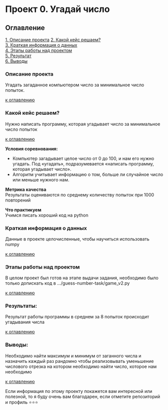 # Проект 0. Угадай число
<a name="Оглавление"></a>

## Оглавление  
[1. Описание проекта](#Описание-проекта)
[2. Какой кейс решаем?](#Какой-кейс-решаем)  
[3. Краткая информация о данных](#Краткая-информация-о-данных)  
[4. Этапы работы над проектом](#Этапы-работы-над-проектом)  
[5. Результат](#Результат)    
[6. Выводы](#Выводы)

<a name="Описание проекта"></a>

### Описание проекта    
Угадать загаданное компьютером число за минимальное число попыток.

[к оглавлению](#Оглавление)

<a name="Какой кейс решаем?  "></a>

### Какой кейс решаем?    
Нужно написать программу, которая угадывает число за минимальное число попыток

[к оглавлению](#Оглавление)

**Условия соревнования:**  
- Компьютер загадывает целое число от 0 до 100, и нам его нужно угадать. Под «угадать», подразумевается «написать программу, которая угадывает число».
- Алгоритм учитывает информацию о том, больше ли случайное число или меньше нужного нам.

**Метрика качества**     
Результаты оцениваются по среднему количеству попыток при 1000 повторений

**Что практикуем**     
Учимся писать хороший код на python

<a name="Краткая информация о данных"></a>

### Краткая информация о данных
Данные в проекте целочисленные, чтобы научиться использовать numpy
  
[к оглавлению](#Оглавление)


<a name="Этапы работы над проектом "></a>

### Этапы работы над проектом  
В целом проект был готов на этапе выдачи задания, необходимо было только допискать код в .../guess-number-task/game_v2.py

[к оглавлению](#Оглавление)

<a name="Результаты"></a>

### Результаты:  
Результат работы программы в среднем за 8 попыток происходит угадывания числа

[к оглавлению](#Оглавление)

<a name="Выводы"></a>

### Выводы:  
Необходимо найти максимум и минимум от заганного числа и назначить каждый раз рандомно
чтобы реализовывать уменьшение числового отрезка на котором необходимо найти число, которое
нам необходимо

[к оглавлению](#Оглавление)



Если информация по этому проекту покажется вам интересной или полезной, то я буду очень вам благодарен, если отметите репозиторий и профиль ⭐️⭐️⭐️
